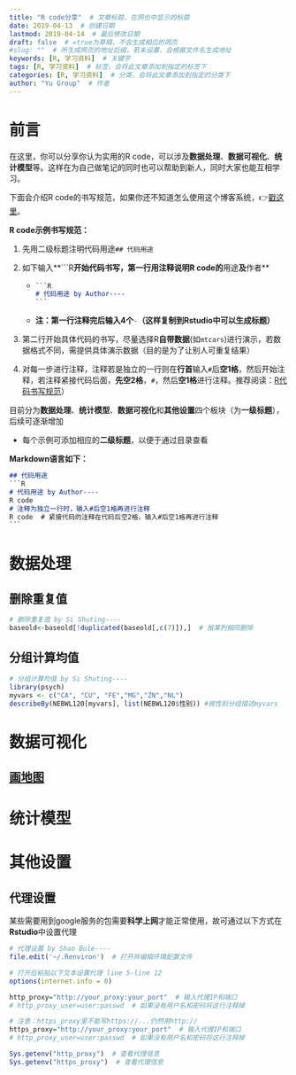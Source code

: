 ```yaml
---
title: "R code分享"  # 文章标题，在网也中显示的标题
date: 2019-04-13  # 创建日期
lastmod: 2019-04-14  # 最后修改日期
draft: false  # =true为草稿，不会生成相应的网页
#slug: ""  # 所生成网页的地址后缀，若未设置，会根据文件名生成地址
keywords: [R, 学习资料]  # 关键字
tags: [R, 学习资料]  # 标签，会将此文章添加到指定的标签下
categories: [R, 学习资料]  # 分类，会将此文章添加到指定的分类下
author: "Yu Group"  # 作者
---
```


# 前言

在这里，你可以分享你认为实用的R code，可以涉及**数据处理**、**数据可视化**、**统计模型**等。这样在为自己做笔记的同时也可以帮助到新人，同时大家也能互相学习。

下面会介绍R code的书写规范，如果你还不知道怎么使用这个博客系统，:point_right:[戳这里](/post/all/about-the-site)。

**R code示例书写规范：**

1. 先用二级标题注明代码用途`## 代码用途`

2. 如下输入**```R**开始代码书写，第一行用注释说明R code的**用途**及**作者**

   - ```markdown
     ​```R
     # 代码用途 by Author---- 
     ​```
     ```

   - **注：第一行注释完后输入4个**`-`**（这样复制到Rstudio中可以生成标题）**

3. 第二行开始具体代码的书写，尽量选择R**自带数据**(如`mtcars`)进行演示，若数据格式不同，需提供具体演示数据（目的是为了让别人可重复结果）

4. 对每一步进行注释，注释若是独立的一行则在**行首**输入`#`后**空1格**，然后开始注释，若注释紧接代码后面，**先空2格**，`#`，然后**空1格**进行注释。推荐阅读：[R代码书写规范](<https://google.github.io/styleguide/Rguide.xml>)）

目前分为**数据处理**、**统计模型**、**数据可视化**和**其他设置**四个板块（为**一级标题**），后续可逐渐增加  

- 每个示例可添加相应的**二级标题**，以便于通过目录查看

**Markdown语言如下：**

```markdown
## 代码用途
​```R
# 代码用途 by Author----
R code
# 注释为独立一行时，输入#后空1格再进行注释
R code  # 紧接代码的注释在代码后空2格，输入#后空1格再进行注释
​```
```


# 数据处理

## 删除重复值

```R
# 删除重复值 by Si Shuting----
baseold<-baseold[!duplicated(baseold[,c(7)]),]  # 按某列相同删除
```
## 分组计算均值 

```R
# 分组计算均值 by Si Shuting---- 
library(psych)  
myvars <- c("CA", "CU", "FE","MG","ZN","NL")
describeBy(NEBWL120[myvars], list(NEBWL120$性别)) #按性别分组描述myvars
```

# 数据可视化

## [画地图](/post/si-shuting/用r绘制地图/)

# 统计模型

# 其他设置

## 代理设置

某些需要用到google服务的包需要**科学上网**才能正常使用，故可通过以下方式在**Rstudio**中设置代理

```R
# 代理设置 by Shao Bule----
file.edit('~/.Renviron')  # 打开并编辑环境配置文件

# 打开后粘贴以下文本设置代理 line 5-line 12
options(internet.info = 0)

http_proxy="http://your_proxy:your_port"  # 输入代理IP和端口
# http_proxy_user=user:passwd  # 如果没有用户名和密码将这行注释掉

# 注意：https_proxy里不能写https://...仍然用http://
https_proxy="http://your_proxy:your_port"  # 输入代理IP和端口
# http_proxy_user=user:passwd  # 如果没有用户名和密码将这行注释掉

Sys.getenv("http_proxy")  # 查看代理信息
Sys.getenv("https_proxy")  # 查看代理信息
```

